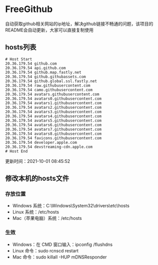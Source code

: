 # FreeGithub
自动获取github相关网站的ip地址，解决github链接不畅通的问题，该项目的README会自动更新，大家可以直接复制使用

## hosts列表
```base
# Host Start
20.36.179.54 github.com
20.36.179.54 api.github.com
20.36.179.54 github.map.fastly.net
20.36.179.54 github.githubassets.com
20.36.179.54 github.global.ssl.fastly.net
20.36.179.54 raw.githubusercontent.com
20.36.179.54 camo.githubusercontent.com
20.36.179.54 avatars.githubusercontent.com
20.36.179.54 avatars0.githubusercontent.com
20.36.179.54 avatars1.githubusercontent.com
20.36.179.54 avatars2.githubusercontent.com
20.36.179.54 avatars3.githubusercontent.com
20.36.179.54 avatars4.githubusercontent.com
20.36.179.54 avatars5.githubusercontent.com
20.36.179.54 avatars6.githubusercontent.com
20.36.179.54 avatars7.githubusercontent.com
20.36.179.54 avatars8.githubusercontent.com
20.36.179.54 favicons.githubusercontent.com
20.36.179.54 developer.apple.com
20.36.179.54 devstreaming-cdn.apple.com
# Host End
```

更新时间：2021-10-01 08:45:52

## 修改本机的hosts文件
### 存放位置
* Windows 系统：C:\Windows\System32\drivers\etc\hosts
* Linux 系统：/etc/hosts
* Mac（苹果电脑）系统：/etc/hosts

### 生效
* Windows：在 CMD 窗口输入：ipconfig /flushdns
* Linux 命令：sudo rcnscd restart
* Mac 命令：sudo killall -HUP mDNSResponder